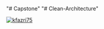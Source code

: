 "# Capstone" 
"# Clean-Architecture" 

[![kfazri75](https://app.circleci.com/pipelines/github/kfazri75/Clean-Architecture.svg?style=svg)](https://app.circleci.com/pipelines/github/kfazri75/Clean-Architecture)
